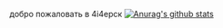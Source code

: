 добро пожаловать в 4i4ерск
[![Anurag's github stats](https://github-readme-stats.vercel.app/api?username=undefined29)](https://github.com/anuraghazra/github-readme-stats)

